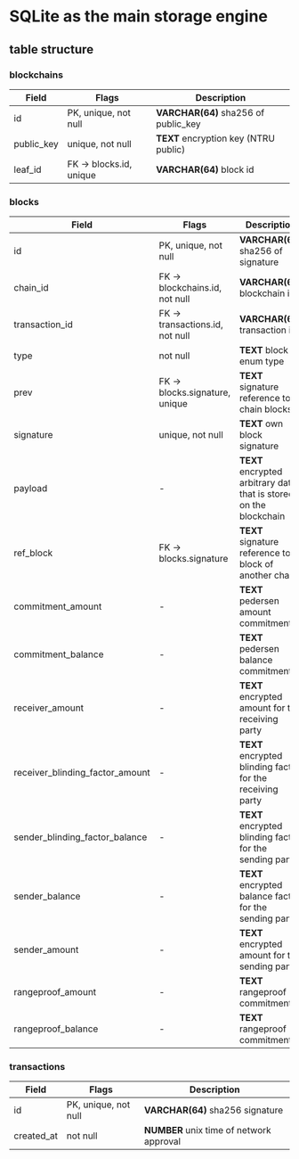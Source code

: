 # SQLite as the main storage engine

## table structure

### blockchains

| Field | Flags | Description |
| --- | --- | --- |
| id | PK, unique, not null | **VARCHAR(64)** sha256 of public_key  |
| public_key | unique, not null | **TEXT** encryption key (NTRU public) |
| leaf_id | FK -> blocks.id, unique | **VARCHAR(64)** block id |

### blocks

| Field | Flags | Description |
| --- | --- | --- |
| id | PK, unique, not null | **VARCHAR(64)** sha256 of signature  |
| chain_id | FK -> blockchains.id, not null | **VARCHAR(64)** blockchain id |
| transaction_id | FK -> transactions.id, not null | **VARCHAR(64)** transaction id |
| type | not null | **TEXT** block enum type |
| prev | FK -> blocks.signature, unique | **TEXT** signature reference to chain blocks |
| signature | unique, not null | **TEXT** own block signature |
| payload | - | **TEXT** encrypted arbitrary data that is stored on the blockchain |
| ref_block | FK -> blocks.signature | **TEXT** signature reference to a block of another chain |
| commitment_amount | - | **TEXT** pedersen amount commitment |
| commitment_balance | - | **TEXT** pedersen balance commitment |
| receiver_amount | - | **TEXT** encrypted amount for the receiving party |
| receiver_blinding_factor_amount | - | **TEXT** encrypted blinding factor for the receiving party |
| sender_blinding_factor_balance | - | **TEXT** encrypted blinding factor for the sending party |
| sender_balance | - | **TEXT** encrypted balance factor for the sending party |
| sender_amount | - | **TEXT** encrypted amount for the sending party |
| rangeproof_amount | - | **TEXT** rangeproof commitment |
| rangeproof_balance | - | **TEXT** rangeproof commitment |

### transactions

| Field | Flags | Description |
| --- | --- | --- |
| id | PK, unique, not null | **VARCHAR(64)** sha256 signature |
| created_at | not null | **NUMBER** unix time of network approval |
